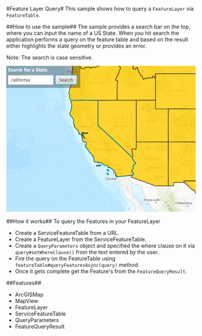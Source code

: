 #Feature Layer Query#
This sample shows how to query a `FeatureLayer` via `FeatureTable`.

##How to use the sample##
The sample provides a search bar on the top, where you can input the name of a US State. When you hit search the application performs a query on the feature table and based on the result either highlights the state geometry or provides an error.

Note: The search is case sensitive.

![](FeatureLayerQuery.png)

##How it works##
To query the Features in your FeatureLayer

- Create a ServiceFeatureTable from a URL.
- Create a FeatureLayer from the ServiceFeatureTable.
- Create a `QueryParameters` object and specified the where clause on it via `query#setWhereClause()` from the text entered by the user. 
- Fire the query on the FeatureTable using `featureTable#queryFeaturesAsync(query)` method.
- Once it gets complete get the Feature's from the `FeatureQueryResult`.

##Features##
- ArcGISMap
- MapView
- FeatureLayer
- ServiceFeatureTable
- QueryParameters
- FeatureQueryResult
